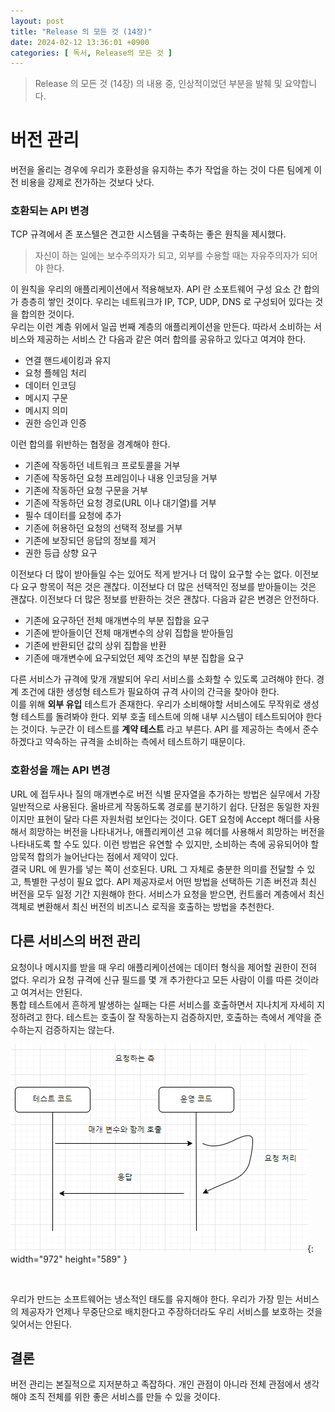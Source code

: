 ```yaml
---
layout: post
title: "Release 의 모든 것 (14장)"
date: 2024-02-12 13:36:01 +0900
categories: [ 독서, Release의 모든 것 ]
---
```


> Release 의 모든 것 (14장) 의 내용 중, 인상적이었던 부분을 발췌 및 요약합니다.

# 버전 관리

버전을 올리는 경우에 우리가 호환성을 유지하는 추가 작업을 하는 것이 다른 팀에게 이전 비용을 강제로 전가하는 것보다 낫다.

### 호환되는 API 변경

TCP 규격에서 존 포스텔은 견고한 시스템을 구축하는 좋은 원칙을 제시했다.
> 자신이 하는 일에는 보수주의자가 되고, 외부를 수용할 때는 자유주의자가 되어야 한다.

이 원칙을 우리의 애플리케이션에서 적용해보자. API 란 소포트웨어 구성 요소 간 합의가 층층히 쌓인 것이다. 우리는 네트워크가 IP, TCP, UDP, DNS 로 구성되어 있다는 것을 합의한 것이다.
<br>
우리는 이런 계층 위에서 일곱 번째 계층의 애플리케이션을 만든다. 따라서 소비하는 서비스와 제공하는 서비스 간 다음과 같은 여러 합의를 공유하고 있다고 여겨야 한다.
- 연결 핸드셰이킹과 유지
- 요청 플헤임 처리
- 데이터 인코딩
- 메시지 구문
- 메시지 의미
- 권한 승인과 인증

이런 합의를 위반하는 협정을 경계해야 한다.

- 기존에 작동하던 네트워크 프로토콜을 거부
- 기존에 작동하던 요청 프레임이나 내용 인코딩을 거부
- 기존에 작동하던 요청 구문을 거부
- 기존에 작동하던 요청 경로(URL 이나 대기열)를 거부
- 필수 데이터를 요청에 추가
- 기존에 허용하던 요청의 선택적 정보를 거부
- 기존에 보장되던 응답의 정보를 제거
- 권한 등급 상향 요구

이전보다 더 많이 받아들일 수는 있어도 적게 받거나 더 많이 요구할 수는 없다. 이전보다 요구 항목이 적은 것은 괜찮다.
이전보다 더 많은 선택적인 정보를 받아들이는 것은 괜찮다. 이전보다 더 많은 정보를 반환하는 것은 괜찮다.
다음과 같은 변경은 안전하다.

- 기존에 요구하던 전체 매개변수의 부분 집합을 요구
- 기존에 받아들이던 전체 매개변수의 상위 집합을 받아들임
- 기존에 반환되던 값의 상위 집합을 반환
- 기존에 매개변수에 요구되었던 제약 조건의 부분 집합을 요구

다른 서비스가 규격에 맞개 개발되어 우리 서비스를 소화할 수 있도록 고려해야 한다. 경계 조건에 대한 생성형 테스트가 필요하여 규격 사이의 간극을 찾아야 한다.
<br>
이를 위해 **외부 유입** 테스트가 존재한다. 우리가 소비해야할 서비스에도 무작위로 생성형 테스트를 돌려봐야 한다. 외부 호출 테스트에 의해 내부 시스템이 테스트되어야 한다는 것이다.
누군간 이 테스트를 **계약 테스트** 라고 부른다. API 를 제공하는 측에서 준수하겠다고 약속하는 규격을 소비하는 측에서 테스트하기 때문이다.

### 호환성을 깨는 API 변경

URL 에 접두사나 질의 매개변수로 버전 식별 문자열을 추가하는 방법은 실무에서 가장 일반적으로 사용된다.
올바르게 작동하도록 경로를 분기하기 쉽다. 단점은 동일한 자원이지만 표현이 달라 다른 자원처럼 보인다는 것이다.
GET 요청에 Accept 해더를 사용해서 희망하는 버전을 나타내거나, 애플리케이션 고유 헤더를 사용해서 희망하는 버전을 나타내도록 할 수도 있다.
이런 방법은 유연할 수 있지만, 소비하는 측에 공유되어야 할 암묵적 합의가 늘어난다는 점에서 제약이 있다.
<br>
결국 URL 에 뭔가를 넣는 쪽이 선호된다. URL 그 자체로 충분한 의미를 전달할 수 있고, 특별한 구성이 필요 없다.
API 제공자로서 어떤 방법을 선택하든 기존 버전과 최신 버전을 모두 일정 기간 지원해야 한다. 서비스가 요청을 받으면, 컨트롤러 계층에서 최신 객체로 변환해서 최신 버전의 비즈니스 로직을 호출하는 방법을 추천한다.

## 다른 서비스의 버전 관리

요청이나 메시지를 받을 때 우리 애플리케이션에는 데이터 형식을 제어할 권한이 전혀 없다. 우리가 요청 규격에 신규 필드를 몇 개 추가한다고 모든 사람이 이를 따른 것이라고 여겨서는 안된다.
<br>
통합 테스트에서 흔하게 발생하는 실패는 다른 서비스를 호출하면서 지나치게 자세히 지정하려고 한다. 테스트는 호출이 잘 작동하는지 검증하지만, 호출하는 측에서 계약을 준수하는지 검증하지는 않는다.

![Desktop View](/assets/img/2024-02-12/client-request-test.png){: width="972" height="589" }

<br>

우리가 만드는 소프트웨어는 냉소적인 태도를 유지해야 한다. 우리가 가장 믿는 서비스의 제공자가 언제나 무중단으로 배치한다고 주장하더라도 우리 서비스를 보호하는 것을 잊어서는 안된다.

## 결론

버전 관리는 본질적으로 지저분하고 족잡하다. 개인 관점이 아니라 전체 관점에서 생각해야 조직 전체를 위한 좋은 서비스를 만들 수 있을 것이다.
